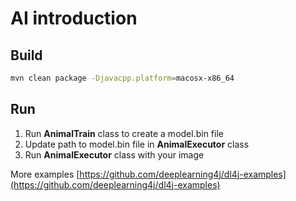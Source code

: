 # AI introduction

## Build

```bash
mvn clean package -Djavacpp.platform=macosx-x86_64
```

## Run

1. Run **AnimalTrain** class to create a model.bin file
2. Update path to model.bin file in **AnimalExecutor** class
3. Run **AnimalExecutor** class with your image

More examples [https://github.com/deeplearning4j/dl4j-examples](https://github.com/deeplearning4j/dl4j-examples)
